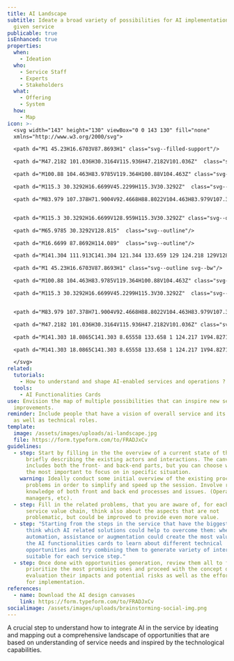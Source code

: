 ```yaml
---
title: AI Landscape
subtitle: Ideate a broad variety of possibilities for AI implementations in a
  given service
publicable: true
isEnhanced: true
properties:
  when:
    - Ideation
  who:
    - Service Staff
    - Experts
    - Stakeholders
  what:
    - Offering
    - System
  how:
    - Map
icon: >-
  <svg width="143" height="130" viewBox="0 0 143 130" fill="none"
  xmlns="http://www.w3.org/2000/svg">

  <path d="M1 45.23H16.6703V87.8693H1" class="svg--filled-support"/>

  <path d="M47.2182 101.036H30.3164V115.936H47.2182V101.036Z"  class="svg--filled-support"/>

  <path d="M100.88 104.463H83.9785V119.364H100.88V104.463Z" class="svg--filled-support"/>

  <path d="M115.3 30.3292H16.6699V45.2299H115.3V30.3292Z"  class="svg--filled-support"/>

  <path d="M83.979 107.378H71.9004V92.4668H88.8022V104.463H83.979V107.378Z"  class="svg--filled-support"/>


  <path d="M115.3 30.3292H16.6699V128.959H115.3V30.3292Z" class="svg--outline"/>

  <path d="M65.9785 30.3292V128.815"  class="svg--outline"/>

  <path d="M16.6699 87.8692H114.089"  class="svg--outline"/>

  <path d="M141.304 111.913C141.304 121.344 133.659 129 124.218 129V128.959H1V18.0864H141.366L141.304 111.913Z" class="svg--outline"/>

  <path d="M1 45.23H16.6703V87.8693H1" class="svg--outline svg--bw"/>

  <path d="M100.88 104.463H83.9785V119.364H100.88V104.463Z" class="svg--outline svg--bw"/>

  <path d="M115.3 30.3292H16.6699V45.2299H115.3V30.3292Z"  class="svg--outline svg--bw"/>


  <path d="M83.979 107.378H71.9004V92.4668H88.8022V104.463H83.979V107.378Z"  class="svg--outline svg--bw"/>

  <path d="M47.2182 101.036H30.3164V115.936H47.2182V101.036Z" class="svg--outline svg--bw"/>

  <path d="M141.303 18.0865C141.303 8.65558 133.658 1 124.217 1V94.8271C133.648 94.8271 141.303 102.472 141.303 111.914V18.0865Z" class="svg--outline svg--filled-light "/>

  <path d="M141.303 18.0865C141.303 8.65558 133.658 1 124.217 1V94.8271C133.648 94.8271 141.303 102.472 141.303 111.914V18.0865Z"  class="svg--outline svg--filled-support"/>

  </svg>
related:
  tutorials:
    - How to understand and shape AI-enabled services and operations ?
  tools:
    - AI Functionalities Cards
use: Envision the map of multiple possibilities that can inspire new service
  improvements.
reminder: Include people that have a vision of overall service and its problems
  as well as technical roles.
template:
  image: /assets/images/uploads/ai-landscape.jpg
  file: https://form.typeform.com/to/FRADJxCv
guidelines:
  - step: Start by filling in the the overview of a current state of the service,
      briefly describing the existing actors and interactions. The canvas
      includes both the front- and back-end parts, but you can choose which is
      the most important to focus on in specific situation.
    warning: Ideally conduct some initial overview of the existing process and its
      problems in order to simplify and speed up the session. Involve roles with
      knowledge of both front and back end processes and issues. (Operational
      managers, etc).
  - step: Fill in the related problems, that you are aware of, for each phase of the
      service value chain, think also about the aspects that are not
      problematic, but could be improved to provide even more value.
  - step: "Starting from the steps in the service that have the biggest problems,
      think which AI related solutions could help to overcome them: where
      automation, assistance or augmentation could create the most value. Use
      the AI functionalities cards to learn about different technical
      opportunities and try combining them to generate variety of interventions
      suitable for each service step."
  - step: Once done with opportunities generation, review them all to filter and
      prioritize the most promising ones and proceed with the concept definition
      evaluation their impacts and potential risks as well as the effort needed
      for implementation.
references:
  - name: Download the AI design canvases
    link: https://form.typeform.com/to/FRADJxCv
socialimage: /assets/images/uploads/brainstorming-social-img.png
---
```

A crucial step to understand how to integrate AI in the service by ideating and mapping out a comprehensive landscape of opportunities that are based on understanding of service needs and inspired by the technological capabilities.
